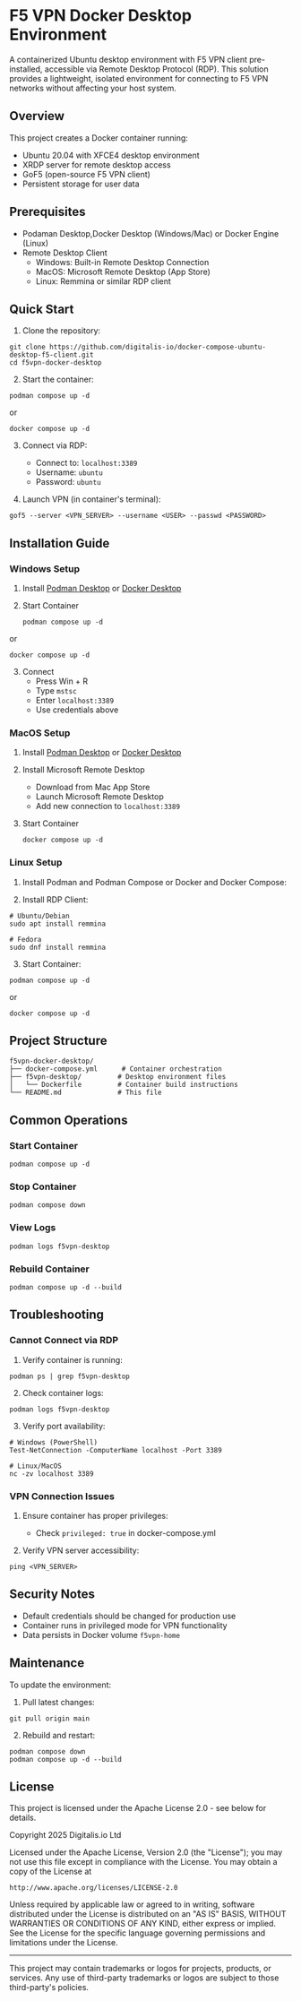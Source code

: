 # F5 VPN Docker Desktop Environment

A containerized Ubuntu desktop environment with F5 VPN client pre-installed, accessible via Remote Desktop Protocol (RDP). This solution provides a lightweight, isolated environment for connecting to F5 VPN networks without affecting your host system.

## Overview

This project creates a Docker container running:
- Ubuntu 20.04 with XFCE4 desktop environment
- XRDP server for remote desktop access
- GoF5 (open-source F5 VPN client)
- Persistent storage for user data

## Prerequisites

- Podaman Desktop,Docker Desktop (Windows/Mac) or Docker Engine (Linux)
- Remote Desktop Client
  - Windows: Built-in Remote Desktop Connection
  - MacOS: Microsoft Remote Desktop (App Store)
  - Linux: Remmina or similar RDP client

## Quick Start

1. Clone the repository:
```
git clone https://github.com/digitalis-io/docker-compose-ubuntu-desktop-f5-client.git
cd f5vpn-docker-desktop
```

2. Start the container:
```
podman compose up -d
```
or
```
docker compose up -d
```

3. Connect via RDP:
   - Connect to: `localhost:3389`
   - Username: `ubuntu`
   - Password: `ubuntu`

4. Launch VPN (in container's terminal):
```
gof5 --server <VPN_SERVER> --username <USER> --passwd <PASSWORD>
```

## Installation Guide

### Windows Setup

1. Install [Podman Desktop](https://podman.io) or [Docker Desktop](https://docker.com)

2. Start Container
   ```
   podman compose up -d
   ```
or
   ```
   docker compose up -d
   ```

3. Connect
   - Press Win + R
   - Type `mstsc`
   - Enter `localhost:3389`
   - Use credentials above

### MacOS Setup

1. Install [Podman Desktop](https://podman.io) or [Docker Desktop](https://docker.com)

2. Install Microsoft Remote Desktop
   - Download from Mac App Store
   - Launch Microsoft Remote Desktop
   - Add new connection to `localhost:3389`

3. Start Container
   ```
   docker compose up -d
   ```

### Linux Setup

1. Install Podman and Podman Compose or Docker and Docker Compose:

2. Install RDP Client:
```
# Ubuntu/Debian
sudo apt install remmina

# Fedora
sudo dnf install remmina
```

3. Start Container:
```
podman compose up -d
```
or
```
docker compose up -d
```

## Project Structure
```
f5vpn-docker-desktop/
├── docker-compose.yml      # Container orchestration
├── f5vpn-desktop/         # Desktop environment files
│   └── Dockerfile         # Container build instructions
└── README.md              # This file
```

## Common Operations

### Start Container
```
podman compose up -d
```

### Stop Container
```
podman compose down
```

### View Logs
```
podman logs f5vpn-desktop
```

### Rebuild Container
```
podman compose up -d --build
```

## Troubleshooting

### Cannot Connect via RDP
1. Verify container is running:
```
podman ps | grep f5vpn-desktop
```

2. Check container logs:
```
podman logs f5vpn-desktop
```

3. Verify port availability:
```
# Windows (PowerShell)
Test-NetConnection -ComputerName localhost -Port 3389

# Linux/MacOS
nc -zv localhost 3389
```

### VPN Connection Issues
1. Ensure container has proper privileges:
   - Check `privileged: true` in docker-compose.yml

2. Verify VPN server accessibility:
```
ping <VPN_SERVER>
```

## Security Notes

- Default credentials should be changed for production use
- Container runs in privileged mode for VPN functionality
- Data persists in Docker volume `f5vpn-home`

## Maintenance

To update the environment:
1. Pull latest changes:
```
git pull origin main
```

2. Rebuild and restart:
```
podman compose down
podman compose up -d --build
```


## License
This project is licensed under the Apache License 2.0 - see below for details.

Copyright 2025 Digitalis.io Ltd

Licensed under the Apache License, Version 2.0 (the "License");
you may not use this file except in compliance with the License.
You may obtain a copy of the License at

    http://www.apache.org/licenses/LICENSE-2.0

Unless required by applicable law or agreed to in writing, software
distributed under the License is distributed on an "AS IS" BASIS,
WITHOUT WARRANTIES OR CONDITIONS OF ANY KIND, either express or implied.
See the License for the specific language governing permissions and
limitations under the License.

***
This project may contain trademarks or logos for projects, products, or services. Any use of third-party trademarks or logos are subject to those third-party's policies. 
